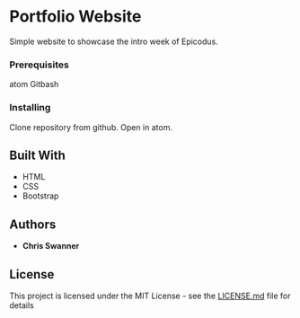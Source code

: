 # Portfolio Website

Simple website to showcase the intro week of Epicodus.

### Prerequisites

atom
Gitbash

### Installing

Clone repository from github.
Open in atom.



## Built With

* HTML
* CSS
* Bootstrap


## Authors

* **Chris Swanner**

## License

This project is licensed under the MIT License - see the [LICENSE.md](LICENSE.md) file for details
